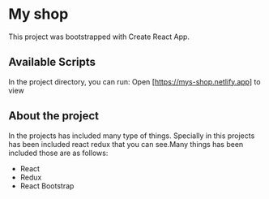 # My shop

This project was bootstrapped with Create React App.

## Available Scripts

In the project directory, you can run:
Open [https://mys-shop.netlify.app] to view

## About the project 

In the projects has included many type of things. Specially in this projects has been included react redux that you can see.Many things has been included those are as follows:

* React 
* Redux
* React Bootstrap

